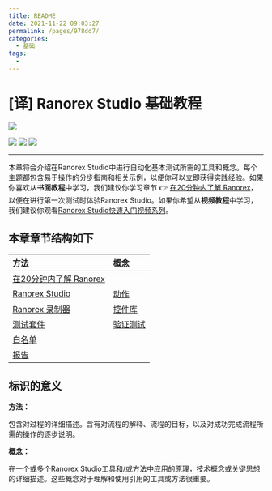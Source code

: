 ```yaml
---
title: README
date: 2021-11-22 09:03:27
permalink: /pages/978dd7/
categories:
  - 基础
tags:
  - 
---
```

# [译] Ranorex Studio 基础教程

[![](https://img.shields.io/badge/OfficialPage-ClickMe-blue.svg?longCache=true&style=flat-square)][0]  

[![](https://img.shields.io/badge/Translator-TaylorTaurus-42B983.svg?longCache=true&style=flat-square)](https://github.com/taylortaurus) 
![](https://img.shields.io/badge/TranslateTime-2018年7月8日-green.svg?longCache=true&style=flat-square)
![](https://img.shields.io/badge/UpdateTime-2019年1月26日-green.svg?longCache=true&style=flat-square)

---

本章将会介绍在Ranorex Studio中进行自动化基本测试所需的工具和概念。每个主题都包含易于操作的分步指南和相关示例，以便你可以立即获得实践经验。如果你喜欢从**书面教程**中学习，我们建议你学习章节 👉 [在20分钟内了解 Ranorex][1]，以便在进行第一次测试时体验Ranorex Studio。如果你希望从**视频教程**中学习，我们建议你观看[Ranorex Studio快速入门视频系列][2]。

## 本章章节结构如下

|**方法**|**概念**|
|:--|:--|
|[在20分钟内了解 Ranorex][11]||
|[Ranorex Studio][12]|[动作][13]|
|[Ranorex 录制器][14]|[控件库][15]|
|[测试套件][16]|[验证测试][17]|
|[白名单][18]||
|[报告][19]||

## 标识的意义

**方法：** 

包含对过程的详细描述。含有对流程的解释、流程的目标，以及对成功完成流程所需的操作的逐步说明。

**概念：**

在一个或多个Ranorex Studio工具和/或方法中应用的原理，技术概念或关键思想的详细描述。这些概念对于理解和使用引用的工具或方法很重要。

[0]: https://www.ranorex.com/help/latest/ranorex-studio-fundamentals/
[1]: /pages/db051d/
[2]: https://www.ranorex.com/blog/studio-quick-start/
[11]: /pages/db051d/
[12]: /pages/d5a062/
[13]: /pages/3ff037/
[14]: /pages/d8d817/
[15]: /pages/980f3d/
[16]: /pages/1f8583/
[17]: /pages/2c14f7/
[18]: /pages/8b8105/
[19]: /pages/894a89/
